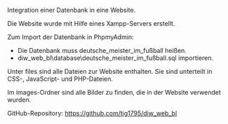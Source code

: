 Integration einer Datenbank in eine Website.

Die Website wurde mit Hilfe eines Xampp-Servers erstellt.

Zum Import der Datenbank in PhpmyAdmin: 
  - Die Datenbank muss deutsche_meister_im_fußball heißen.
  - diw_web_bl\database\deutsche_meister_im_fußball.sql importieren.

Unter files sind alle Dateien zur Website enthalten. 
Sie sind unterteilt in CSS-, JavaScript- und PHP-Dateien.

Im images-Ordner sind alle Bilder zu finden, die in der Website verwendet wurden.


GitHub-Repository: https://github.com/tig1795/diw_web_bl
